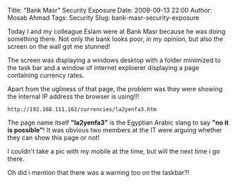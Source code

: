 Title: "Bank Masr" Security Exposure
Date: 2009-09-13 22:00
Author: Mosab Ahmad
Tags: Security
Slug: bank-masr-security-exposure

Today I and my colleague Eslam were at Bank Masr because he was doing
something there. Not only the bank looks poor, in my opinion, but also
the screen on the wall got me stunned!


The screen was displaying a windows desktop with a folder minimized to
the task bar and a window of internet exploerer displaying a page
containing currency rates.


Apart from the ugliness of that page, the problem was they were showing
the internal IP address the browser is using!!!


`http://192.168.111.162/currencies/la2yenfa3.htm`


The page name itself **"la2yenfa3"** is the Egyptian Arabic slang to say
**"no it is possible"**! It was obvious two members at the IT were
arguing whether they can show this page or not!


I couldn't take a pic with my mobile at the time, but will the next time
i go there.


Oh did i mention that there was a warning too on the taskbar?!


